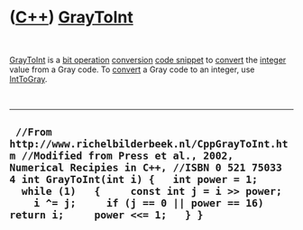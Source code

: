 



 

 

 

 

 

([C++](Cpp.htm)) [GrayToInt](CppGrayToInt.htm)
==============================================

 

[GrayToInt](CppGrayToInt.htm) is a [bit operation](CppBitOperation.htm)
[conversion](CppConvert.htm) [code snippet](CppCodeSnippets.htm) to
[convert](CppConvert.htm) the [integer](CppInt.htm) value from a Gray
code. To [convert](CppConvert.htm) a Gray code to an integer, use
[IntToGray](CppIntToGray.htm).

 

  -----------------------------------------------------------------------------------------------------------------------------------------------------------------------------------------------------------------------------------------------------------------------------------------------------------------
  ` //From http://www.richelbilderbeek.nl/CppGrayToInt.htm //Modified from Press et al., 2002, Numerical Recipies in C++, //ISBN 0 521 75033 4 int GrayToInt(int i) {   int power = 1;   while (1)   {     const int j = i >> power;     i ^= j;     if (j == 0 || power == 16) return i;     power <<= 1;   } }`
  -----------------------------------------------------------------------------------------------------------------------------------------------------------------------------------------------------------------------------------------------------------------------------------------------------------------

 

 

 

 

 





 



